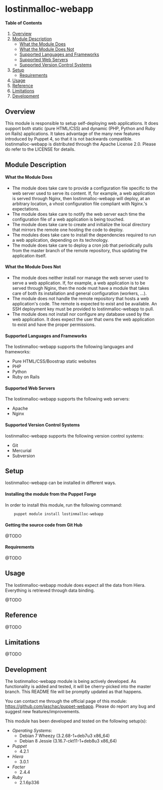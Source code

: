 # lostinmalloc-webapp
#### Table of Contents
1. [Overview](#overview)
2. [Module Description](#module-description)
    * [What the Module Does](#what-the-module-does)
    * [What the Module Does Not](#what-the-module-does-not)
    * [Supported Languages and Frameworks](#supported-languages-and-frameworks)
    * [Supported Web Servers](#supported-web-servers)
    * [Supported Version Control Systems](#supported-version-control-systems)
3. [Setup](#setup)
    * [Requirements](#requirements)
4. [Usage](#usage)
5. [Reference](#reference)
6. [Limitations](#limitations)
7. [Development](#development)

## Overview
This module is responsible to setup self-deploying web applications. It does support both static (pure HTML/CSS) and dynamic (PHP, Python and Ruby on Rails) applications. It takes advantage of the many new features introduced by Puppet 4, so that it is not backwards compatible. lostinmalloc-webapp is distributed through the Apache License 2.0. Please do refer to the LICENSE for details. 

## Module Description

#### What the Module Does
 - The module does take care to provide a configuration file specific to the web server used to serve its content. If, for example, a web application is served through Nginx, then lostinmalloc-webapp will deploy, at an arbitrary location, a vhost configuration file compliant with Nginx.'s expectations.
 - The module does take care to notify the web server each time the configuration file of a web application is being touched.
 - The module does take care to create and initialize the local directory that mirrors the remote one hosting the code to deploy.
 - The modules does take care to install the dependencies required to run a web application, depending on its technology.
 - The module does take care to deploy a cron job that periodically pulls from the master branch of the remote repository, thus updating the application itself.

#### What the Module Does Not
 - The module does neither install nor manage the web server used to serve a web application. If, for example, a web application is to be served through Nginx, then the node must have a module that takes care of both its installation and general configuration (workers, ...).
 - The module does not handle the remote repository that hosts a web application's code. The remote is expected to exist and be available. An SSH deployment key must be provided to lostinmalloc-webapp to pull.
 - The module does not install nor configure any database used by the web application. It does expect the user that owns the web application to exist and have the proper permissions.

#### Supported Languages and Frameworks
The lostinmalloc-webapp supports the following languages and frameworks:

 - Pure HTML/CSS/Boostrap static websites
 - PHP
 - Python
 - Ruby on Rails

#### Supported Web Servers
The lostinmalloc-webapp supports the following web servers:

 - Apache
 - Nginx

#### Supported Version Control Systems
lostinmalloc-webapp supports the following version control systems:

 - Git
 - Mercurial
 - Subversion

## Setup
lostinmalloc-webapp can be installed in different ways.

#### Installing the module from the Puppet Forge

In order to install this module, run the following command:

```bash
    puppet module install lostinmalloc-webapp
```

#### Getting the source code from Git Hub

@TODO

#### Requirements

@TODO

## Usage
The lostinmalloc-webapp module does expect all the data from Hiera. Everything is retrieved through data binding.

@TODO

## Reference

@TODO


## Limitations

@TODO

## Development
The lostinmalloc-webapp module is being actively developed. As functionality is added and tested, it will be cherry-picked into the master branch. This README file will be promptly updated as that happens.

You can contact me through the official page of this module: https://github.com/jaschac/puppet-webapp. Please do report any bug and suggest new features/improvements.

This module has been developed and tested on the following setup(s):

  * *Operating Systems*:
    * Debian 7 Wheezy (3.2.68-1+deb7u3 x86_64)
    * Debian 8 Jessie (3.16.7-ckt11-1+deb8u3 x86_64)
  * *Puppet*
    * 4.2.1
  * *Hiera*
    * 3.0.1
  * *Facter*
    * 2.4.4
  * *Ruby*
    * 2.1.6p336
